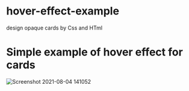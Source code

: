 # hover-effect-example
design opaque cards by Css and HTml 


# Simple example of hover effect for cards 
![Screenshot 2021-08-04 141052](https://user-images.githubusercontent.com/87974796/128174184-ce4328fa-0b88-47a6-9943-18d767862102.png)
 
